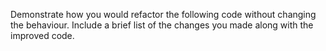 Demonstrate how you would refactor the following code without changing the behaviour. Include a brief list of the changes you made along with the improved code.